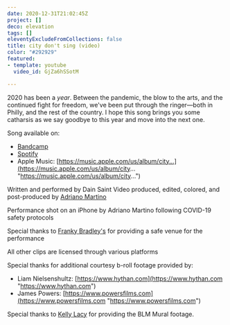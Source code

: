 ```yaml
---
date: 2020-12-31T21:02:45Z
project: []
deco: elevation
tags: []
eleventyExcludeFromCollections: false
title: city don't sing (video)
color: "#292929"
featured:
- template: youtube
  video_id: GjZa6hSSotM

---
```

2020 has been a *year*. Between the pandemic, the blow to the arts, and the continued fight for freedom, we've been put through the ringer—both in Philly, and the rest of the country. I hope this song brings you some catharsis as we say goodbye to this year and move into the next one. 

Song available on: 

* [Bandcamp](https://dainsaint.bandcamp.com/track/city-dont-sing) 
* [Spotify]() 
* Apple Music: [https://music.apple.com/us/album/city...](https://music.apple.com/us/album/city... "https://music.apple.com/us/album/city...")

Written and performed by Dain Saint
Video produced, edited, colored, and post-produced by [Adriano Martino](https://martinobranding.com)

Performance shot on an iPhone by Adriano Martino following COVID-19 safety protocols

Special thanks to [Franky Bradley's](https://frankybradleys.com) for providing a safe venue for the performance

All other clips are licensed through various platforms

Special thanks for additional courtesy b-roll footage provided by: 
* Liam Nielsenshultz: [https://www.hythan.com](https://www.hythan.com "https://www.hythan.com")
* James Powers: [https://www.powersfilms.com](https://www.powersfilms.com "https://www.powersfilms.com")

Special thanks to [Kelly Lacy](https://makebeautiful.co) for providing the BLM Mural footage.